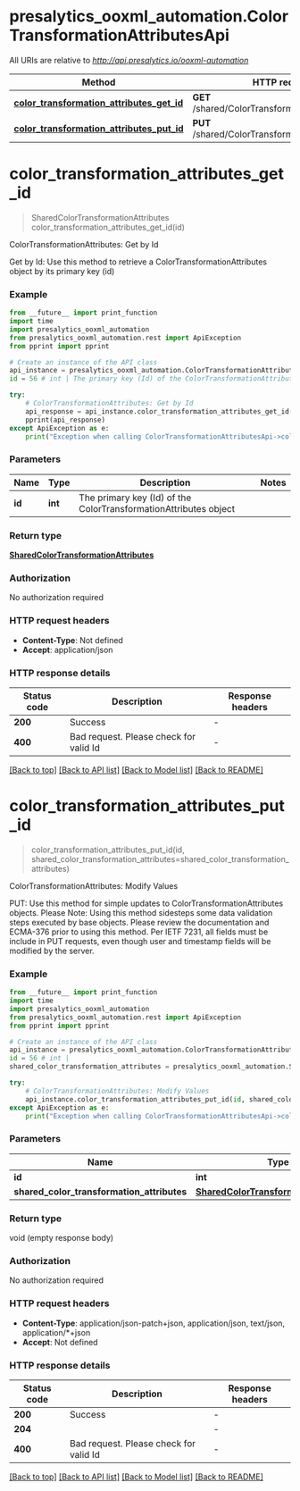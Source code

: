# presalytics_ooxml_automation.ColorTransformationAttributesApi

All URIs are relative to *http://api.presalytics.io/ooxml-automation*

Method | HTTP request | Description
------------- | ------------- | -------------
[**color_transformation_attributes_get_id**](ColorTransformationAttributesApi.md#color_transformation_attributes_get_id) | **GET** /shared/ColorTransformationAttributes/{id} | ColorTransformationAttributes: Get by Id
[**color_transformation_attributes_put_id**](ColorTransformationAttributesApi.md#color_transformation_attributes_put_id) | **PUT** /shared/ColorTransformationAttributes/{id} | ColorTransformationAttributes: Modify Values


# **color_transformation_attributes_get_id**
> SharedColorTransformationAttributes color_transformation_attributes_get_id(id)

ColorTransformationAttributes: Get by Id

Get by Id: Use this method to retrieve a ColorTransformationAttributes object by its primary key (id)

### Example

```python
from __future__ import print_function
import time
import presalytics_ooxml_automation
from presalytics_ooxml_automation.rest import ApiException
from pprint import pprint

# Create an instance of the API class
api_instance = presalytics_ooxml_automation.ColorTransformationAttributesApi()
id = 56 # int | The primary key (Id) of the ColorTransformationAttributes object

try:
    # ColorTransformationAttributes: Get by Id
    api_response = api_instance.color_transformation_attributes_get_id(id)
    pprint(api_response)
except ApiException as e:
    print("Exception when calling ColorTransformationAttributesApi->color_transformation_attributes_get_id: %s\n" % e)
```

### Parameters

Name | Type | Description  | Notes
------------- | ------------- | ------------- | -------------
 **id** | **int**| The primary key (Id) of the ColorTransformationAttributes object | 

### Return type

[**SharedColorTransformationAttributes**](SharedColorTransformationAttributes.md)

### Authorization

No authorization required

### HTTP request headers

 - **Content-Type**: Not defined
 - **Accept**: application/json

### HTTP response details
| Status code | Description | Response headers |
|-------------|-------------|------------------|
**200** | Success |  -  |
**400** | Bad request.  Please check for valid Id |  -  |

[[Back to top]](#) [[Back to API list]](../README.md#documentation-for-api-endpoints) [[Back to Model list]](../README.md#documentation-for-models) [[Back to README]](../README.md)

# **color_transformation_attributes_put_id**
> color_transformation_attributes_put_id(id, shared_color_transformation_attributes=shared_color_transformation_attributes)

ColorTransformationAttributes: Modify Values

PUT: Use this method for simple updates to ColorTransformationAttributes objects.   Please Note: Using this method sidesteps some data validation steps executed by base objects.  Please review the documentation and ECMA-376 prior to using this method. Per IETF 7231, all fields must be include in PUT requests, even though user and timestamp fields will be modified by the server.

### Example

```python
from __future__ import print_function
import time
import presalytics_ooxml_automation
from presalytics_ooxml_automation.rest import ApiException
from pprint import pprint

# Create an instance of the API class
api_instance = presalytics_ooxml_automation.ColorTransformationAttributesApi()
id = 56 # int | 
shared_color_transformation_attributes = presalytics_ooxml_automation.SharedColorTransformationAttributes() # SharedColorTransformationAttributes |  (optional)

try:
    # ColorTransformationAttributes: Modify Values
    api_instance.color_transformation_attributes_put_id(id, shared_color_transformation_attributes=shared_color_transformation_attributes)
except ApiException as e:
    print("Exception when calling ColorTransformationAttributesApi->color_transformation_attributes_put_id: %s\n" % e)
```

### Parameters

Name | Type | Description  | Notes
------------- | ------------- | ------------- | -------------
 **id** | **int**|  | 
 **shared_color_transformation_attributes** | [**SharedColorTransformationAttributes**](SharedColorTransformationAttributes.md)|  | [optional] 

### Return type

void (empty response body)

### Authorization

No authorization required

### HTTP request headers

 - **Content-Type**: application/json-patch+json, application/json, text/json, application/*+json
 - **Accept**: Not defined

### HTTP response details
| Status code | Description | Response headers |
|-------------|-------------|------------------|
**200** | Success |  -  |
**204** |  |  -  |
**400** | Bad request.  Please check for valid Id |  -  |

[[Back to top]](#) [[Back to API list]](../README.md#documentation-for-api-endpoints) [[Back to Model list]](../README.md#documentation-for-models) [[Back to README]](../README.md)

